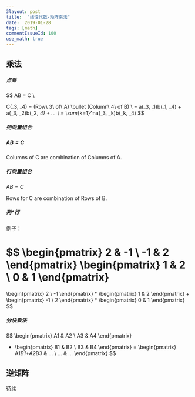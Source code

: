 ```yaml
---
3layout: post
title:  "线性代数-矩阵乘法"
date:  2019-01-28
tags: [math]
commentIssueId: 100
use_math: true
---
```






## 乘法

##### 点乘


$$
AB = C \\

C(_3, _4) = (Row\ 3\ of\ A) \bullet (Column\ 4\ of B) \\
= a(_3, _1)b(_1, _4) + a(_3, _2)b(_2, _4) + ... \\
= \sum_{k=1}^na(_3, _k)b(_k, _4)
$$




##### 列向量组合

#####  $AB=C$

Columns of C are combination of Columns of A.



##### 行向量组合

$AB=C$

Rows for C are combination of Rows of B.



##### 列*行

例子：


$$
\begin{pmatrix}
 2 & -1 \\
  -1 & 2
  \end{pmatrix}
  \begin{pmatrix}
 1 & 2 \\
  0 & 1
  \end{pmatrix}
  = 
  \begin{pmatrix}
 2  \\
  -1
  \end{pmatrix}
  * 
  \begin{pmatrix}
 1 & 2 
  \end{pmatrix}
  + 
  \begin{pmatrix}
 -1 \\
  2
  \end{pmatrix}
  * 
    \begin{pmatrix}
 0 & 1
  \end{pmatrix}
$$


##### 分块乘法


$$
\begin{pmatrix}
 A1 & A2 \\
 A3 & A4
  \end{pmatrix}
  * \begin{pmatrix}
 B1 & B2 \\
 B3 & B4
  \end{pmatrix}
  = 
  \begin{pmatrix}
 A1*B1+A2*B3 & ... \\
  ... & ...
  \end{pmatrix}
$$


## 逆矩阵

待续

